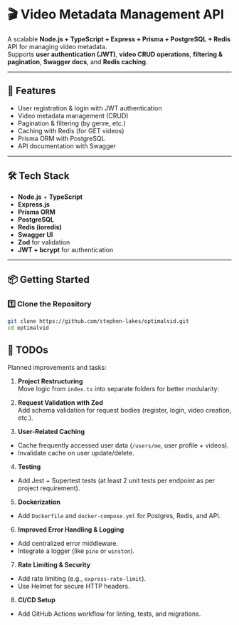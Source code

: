 # 🎬 Video Metadata Management API

A scalable **Node.js + TypeScript + Express + Prisma + PostgreSQL + Redis** API for managing video metadata.  
Supports **user authentication (JWT)**, **video CRUD operations**, **filtering & pagination**, **Swagger docs**, and **Redis caching**.

---

## 🚀 Features

- User registration & login with JWT authentication
- Video metadata management (CRUD)
- Pagination & filtering (by genre, etc.)
- Caching with Redis (for GET videos)
- Prisma ORM with PostgreSQL
- API documentation with Swagger

---

## 🛠️ Tech Stack

- **Node.js** + **TypeScript**
- **Express.js**
- **Prisma ORM**
- **PostgreSQL**
- **Redis (ioredis)**
- **Swagger UI**
- **Zod** for validation
- **JWT + bcrypt** for authentication

---

## 📦 Getting Started

### 1️⃣ Clone the Repository

```bash
git clone https://github.com/stephen-lakes/optimalvid.git
cd optimalvid
```

## 📝 TODOs

Planned improvements and tasks:

1. **Project Restructuring**  
   Move logic from `index.ts` into separate folders for better modularity:

2. **Request Validation with Zod**  
   Add schema validation for request bodies (register, login, video creation, etc.).

3. **User-Related Caching**

- Cache frequently accessed user data (`/users/me`, user profile + videos).
- Invalidate cache on user update/delete.

4. **Testing**

- Add Jest + Supertest tests (at least 2 unit tests per endpoint as per project requirement).

5. **Dockerization**

- Add `Dockerfile` and `docker-compose.yml` for Postgres, Redis, and API.

6. **Improved Error Handling & Logging**

- Add centralized error middleware.
- Integrate a logger (like `pino` or `winston`).

7. **Rate Limiting & Security**

- Add rate limiting (e.g., `express-rate-limit`).
- Use Helmet for secure HTTP headers.

8. **CI/CD Setup**

- Add GitHub Actions workflow for linting, tests, and migrations.
